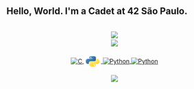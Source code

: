 ## Hello, World. I'm a Cadet at 42 São Paulo.
<br>

<div align="center">
  <a href="https://github.com/mmuriloj">
  <!--
  <img height="180em" src="http://github-readme-streak-stats.herokuapp.com?user=mmuriloj&background=282a36&dates=9F8883&sideNums=DDDDDD&sideLabels=DDD8C4"/>
  -->
  <img height="180em" src="https://github-readme-stats.vercel.app/api/top-langs/?username=mmuriloj&layout=compact&langs_count=7&theme=dracula&cache_seconds=1800"/>

</div>
  <div align="center">
  <img src="https://badge42.vercel.app/api/v2/cl180xod0011109l65xnzbfxf/stats?cursusId=21&coalitionId=piscine">
  </div>

<!--
<div align="left"> 
 
  [![mumontei's 42 stats](https://badge42.vercel.app/api/v2/cl180xod0011109l65xnzbfxf/stats?cursusId=21&coalitionId=piscine)](https://42.fr/en/homepage/)
    </div>
-->
<div align="center" style="display: inline_block"><br>
  <img align="center" alt="C" height="30" width="40" src="https://cdn.jsdelivr.net/gh/devicons/devicon/icons/c/c-original.svg">
  <img align="center" alt="Python" height="30" width="40" src="https://raw.githubusercontent.com/devicons/devicon/master/icons/python/python-original.svg">
  <img align="center" alt="Python" height="30" width="40" src="https://cdn.jsdelivr.net/gh/devicons/devicon/icons/jupyter/jupyter-original.svg">
  <img align="center" alt="Python" height="30" width="40" src="https://cdn.jsdelivr.net/gh/devicons/devicon/icons/r/r-original.svg">
  
 
</div>

<br>  
<div align="center"> 
  <a href="https://www.linkedin.com/in/murilomonteiroj/" target="_blank"><img src="https://img.shields.io/badge/-LinkedIn-%230077B5?style=for-the-badge&logo=linkedin&logoColor=white" target="_blank"></a> 
 
</div>

<!--### Hi there 👋


**mmuriloj/mmuriloj** is a ✨ _special_ ✨ repository because its `README.md` (this file) appears on your GitHub profile.

Here are some ideas to get you started:

- 🔭 I’m currently working on ...
- 🌱 I’m currently learning ...
- 👯 I’m looking to collaborate on ...
- 🤔 I’m looking for help with ...
- 💬 Ask me about ...
- 📫 How to reach me: ...
- 😄 Pronouns: ...
- ⚡ Fun fact: ...
-->
